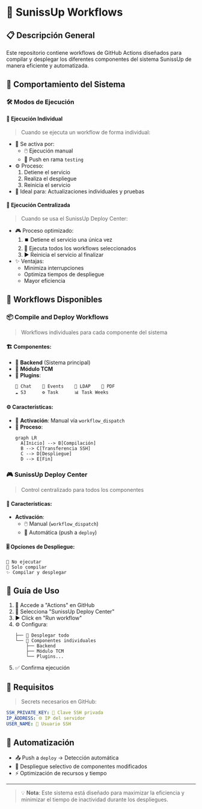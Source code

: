 

# 🚀 SunissUp Workflows

## 📋 Descripción General
Este repositorio contiene workflows de GitHub Actions diseñados para compilar y desplegar los diferentes componentes del sistema SunissUp de manera eficiente y automatizada.

## 🔄 Comportamiento del Sistema

### 🛠️ Modos de Ejecución

#### 🔹 Ejecución Individual
> Cuando se ejecuta un workflow de forma individual:
- 🔄 Se activa por:
  - 🖱️ Ejecución manual
  - 📝 Push en rama `testing`
- ⚙️ Proceso:
  1. Detiene el servicio
  2. Realiza el despliegue
  3. Reinicia el servicio
- 🎯 Ideal para: Actualizaciones individuales y pruebas

#### 🔹 Ejecución Centralizada
> Cuando se usa el SunissUp Deploy Center:
- 🎮 Proceso optimizado:
  1. ⏹️ Detiene el servicio una única vez
  2. 🔄 Ejecuta todos los workflows seleccionados
  3. ▶️ Reinicia el servicio al finalizar
- ✨ Ventajas:
  - Minimiza interrupciones
  - Optimiza tiempos de despliegue
  - Mayor eficiencia

## 🔧 Workflows Disponibles

### 📦 Compile and Deploy Workflows
> Workflows individuales para cada componente del sistema

#### 🏗️ Componentes:
- 🏢 **Backend** (Sistema principal)
- 🔄 **Módulo TCM**
- 🔌 **Plugins**:
  ```
  💬 Chat    📅 Events    🔑 LDAP    📄 PDF
  ☁️ S3      ⚙️ Task      📊 Task Weeks
  ```

#### ⚙️ Características:
- 🎯 **Activación**: Manual vía `workflow_dispatch`
- 🔄 **Proceso**:
  ```mermaid
  graph LR
    A[Inicio] --> B[Compilación]
    B --> C[Transferencia SSH]
    C --> D[Despliegue]
    D --> E[Fin]
  ```

### 🎮 SunissUp Deploy Center
> Control centralizado para todos los componentes

#### 🎯 Características:
- **Activación**: 
  - 🖱️ Manual (`workflow_dispatch`)
  - 🔄 Automática (push a `deploy`)

#### 🎚️ Opciones de Despliegue:
```
🔹 No ejecutar
🔸 Solo compilar
✨ Compilar y desplegar
```

## 📝 Guía de Uso

1. 📍 Accede a "Actions" en GitHub
2. 🎯 Selecciona "SunissUp Deploy Center"
3. ▶️ Click en "Run workflow"
4. ⚙️ Configura:
   ```
   ├── 🌟 Desplegar todo
   └── 🔧 Componentes individuales
       ├── Backend
       ├── Módulo TCM
       └── Plugins...
   ```
5. ✅ Confirma ejecución

## 🔐 Requisitos

> Secrets necesarios en GitHub:
```yaml
SSH_PRIVATE_KEY: 🔑 Clave SSH privada
IP_ADDRESS: 🌐 IP del servidor
USER_NAME: 👤 Usuario SSH
```

## 🤖 Automatización
- 📤 Push a `deploy` → Detección automática
- 🎯 Despliegue selectivo de componentes modificados
- ⚡ Optimización de recursos y tiempo

---
> 💡 **Nota**: Este sistema está diseñado para maximizar la eficiencia y minimizar el tiempo de inactividad durante los despliegues.
